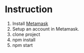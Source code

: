 # Instruction

1. Install [Metamask](https://metamask.io/download.html)
2. Setup an account in Metamask.
3. clone project
4. npm install
5. npm start
